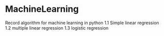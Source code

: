 # MachineLearning
Record algorithm for machine learning in python
1.1 Simple linear regression
1.2 multiple linear regression
1.3 logistic regression
